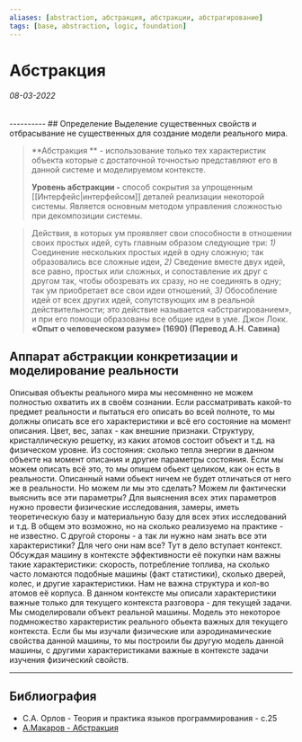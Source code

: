 ```yaml
---
aliases: [abstraction, абстракция, абстракции, абстрагирование]
tags: [base, abstraction, logic, foundation]
---
```

# Абстракция
<h6>08-03-2022</h6>
----------
## Определение
Выделение существенных свойств и отбрасывание не существенных для создание модели реального мира.

>**Абстракция ** - использование только тех характеристик объекта которые с достаточной точностью представляют его в данной системе и моделируемом контексте.
>
>**Уровень абстракции -** способ сокрытия за упрощенным [[Интерфейс|интерфейсом]] деталей реализации некоторой системы. Является основным методом управления сложностью при декомпозиции системы.

>Действия, в которых ум проявляет свои
способности в отношении своих простых
идей, суть главным образом следующие
три: _1)_ Соединение нескольких простых
идей в одну сложную; так образовались
все сложные идеи, _2)_ Сведение вместе
двух идей, все равно, простых или
сложных, и сопоставление их друг с
другом так, чтобы обозревать их сразу,
но не соединять в одну; так ум
приобретает все свои идеи отношений, _3)_ Обособление идей от всех других
идей, сопутствующих им в реальной
действительности; это действие
называется «абстрагированием», и при
его помощи образованы все общие идеи в
уме.
Джон Локк.
**«Опыт о человеческом разуме» (1690)
(Перевод А.Н. Савина)**


## Аппарат абстракции конкретизации и моделирование реальности
Описывая объекты реального мира мы несомненно не можем полностью охватить их в своём сознании.  Если рассматривать какой-то предмет реальности и пытаться его описать во всей полноте, то мы должны описать все его характеристики и всё его состояние на момент описания. Цвет, вес, запах - как внешние признаки. Структуру, кристаллическую решетку, из каких атомов состоит объект и т.д. на физическом уровне. Из состояния: сколько тепла энергии в данном объекте на момент описания и другие параметры состояния. Если мы можем описать всё это, то мы опишем обьект целиком, как он есть в реальности. Описанный нами обьект ничем не будет отличаться от него же в реальности. Но можем ли мы это сделать? Можем ли фактически выяснить все эти параметры? Для выяснения всех этих параметров нужно провести физические исследования, замеры, иметь теоретическую базу и материальную базу для всех этих исследований и т.д. В общем это возможно, но на сколько реализуемо на практике - не известно.
С другой стороны - а так ли нужно нам знать все эти характеристики? Для чего они нам все? Тут в дело вступает контекст. Обсуждая машину в контексте эффективности её покупки нам важны такие характеристики: скорость, потребление топлива, на сколько часто ломаются подобные машины (факт статистики), сколько дверей, колес, и другие характеристики. Нам не важна структура и кол-во атомов её корпуса. В данном контексте мы описали характеристики важные только для текущего контекста разговора - для текущей задачи. Мы смоделировали объект реальной машины. Модель это некоторое подмножество характеристик реального обьекта важных для текущего контекста. Если бы мы изучали физические или аэродинамические свойства данной машины, то мы построили бы другую модель данной машины, с другими характеристиками важные в контексте задачи изучения физический свойств. 


---
## Библиография
- С.А. Орлов - Теория и практика языков программирования - с.25
- [А.Макаров - Абстракция](https://www.youtube.com/watch?v=bPp3lAkuMEY)